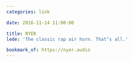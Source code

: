```yaml
---
categories: link

date: 2016-11-14 11:00:00

title: NYER
lede: 'The classic rap air horn. That‘s all.'

bookmark_of: https://nyer.audio
---
```

